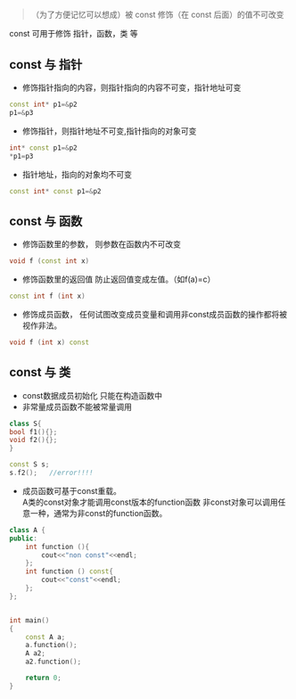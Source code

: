 # 

>（为了方便记忆可以想成）被 const 修饰（在 const 后面）的值不可改变

const 可用于修饰 指针，函数，类 等

## const 与 指针
- 修饰指针指向的内容，则指针指向的内容不可变，指针地址可变
``` c++
const int* p1=&p2
p1=&p3
```
- 修饰指针，则指针地址不可变,指针指向的对象可变
``` c++
int* const p1=&p2
*p1=p3
```
- 指针地址，指向的对象均不可变
``` c++
const int* const p1=&p2
```
## const 与 函数
- 修饰函数里的参数， 则参数在函数内不可改变
```c++
void f (const int x)
```
- 修饰函数里的返回值 防止返回值变成左值。（如f(a)=c）
```c++
const int f (int x)
```
- 修饰成员函数， 任何试图改变成员变量和调用非const成员函数的操作都将被视作非法。
```c++
void f (int x) const
```

## const 与 类
- const数据成员初始化 只能在构造函数中
- 非常量成员函数不能被常量调用
```c++
class S{
bool f1(){};
void f2(){};
}

const S s;
s.f2();   //error!!!!
```
- 成员函数可基于const重载。  
A类的const对象才能调用const版本的function函数
非const对象可以调用任意一种，通常为非const的function函数。
```c++
class A {
public:
    int function (){
        cout<<"non const"<<endl;
    };
    int function () const{
        cout<<"const"<<endl;
    };
};


int main()
{
    const A a;
    a.function();
    A a2;
    a2.function();

    return 0;
}
```
